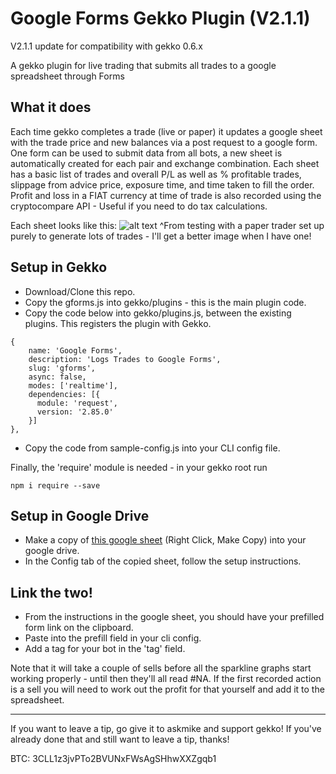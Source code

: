 # Google Forms Gekko Plugin (V2.1.1)

V2.1.1 update for compatibility with gekko 0.6.x

A gekko plugin for live trading that submits all trades to a google spreadsheet through Forms

## What it does
Each time gekko completes a trade (live or paper) it updates a google sheet with the trade price and new balances via a post request to a google form.
One form can be used to submit data from all bots, a new sheet is automatically created for each pair and exchange combination. Each sheet has a basic list of trades and overall P/L as well as % profitable trades, slippage from advice price, exposure time, and time taken to fill the order.
Profit and loss in a FIAT currency at time of trade is also recorded using the cryptocompare API - Useful if you need to do tax calculations.

Each sheet looks like this:
![alt text](https://i.imgur.com/pDQrveG.png "Example")
^From testing with a paper trader set up purely to generate lots of trades - I'll get a better image when I have one!

## Setup in Gekko
* Download/Clone this repo.
* Copy the gforms.js into gekko/plugins - this is the main plugin code.
* Copy the code below into gekko/plugins.js, between the existing plugins. This registers the plugin with Gekko.
```
{
    name: 'Google Forms',
    description: 'Logs Trades to Google Forms',
    slug: 'gforms',
    async: false,
    modes: ['realtime'],
    dependencies: [{
      module: 'request',
      version: '2.85.0'
    }]
},
```
* Copy the code from sample-config.js into your CLI config file.

Finally, the 'require' module is needed - in your gekko root run
```
npm i require --save
```

## Setup in Google Drive
* Make a copy of [this google sheet](https://drive.google.com/drive/folders/1z8DTSmIa6W4tyupwOGPsBSDTbhKSYoo0?usp=sharing) (Right Click, Make Copy) into your google drive.
* In the Config tab of the copied sheet, follow the setup instructions.

## Link the two!
* From the instructions in the google sheet, you should have your prefilled form link on the clipboard.
* Paste into the prefill field in your cli config.
* Add a tag for your bot in the 'tag' field.

Note that it will take a couple of sells before all the sparkline graphs start working properly - until then they'll all read #NA. If  the first recorded action is a sell you will need to work out the profit for that yourself and add it to the spreadsheet.
___
If you want to leave a tip, go give it to askmike and support gekko! If you've already done that and still want to leave a tip, thanks!

BTC: 3CLL1z3jvPTo2BVUNxFWsAgSHhwXXZgqb1
